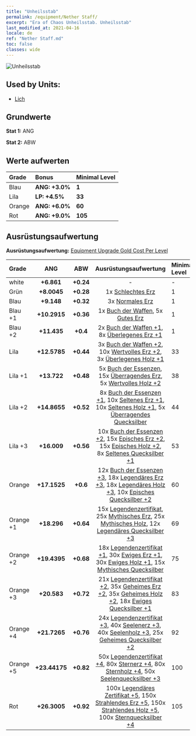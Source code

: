 ```yaml
---
title: "Unheilsstab"
permalink: /equipment/Nether Staff/
excerpt: "Era of Chaos Unheilsstab. Unheilsstab"
last_modified_at: 2021-04-16
locale: de
ref: "Nether Staff.md"
toc: false
classes: wide
---
```


  ![Unheilsstab](/images/e/e_3051.png)

## Used by Units:

* [Lich](/de/units/Lich/) 


## Grundwerte
 **Stat 1:** ANG

 **Stat 2:** ABW

## Werte aufwerten

  |     Grade    |   Bonus | Minimal Level | 
  |:-------------|:--------|:--------------| 
  | Blau | **ANG: +3.0%** | **1** | 
  | Lila | **LP: +4.5%** | **33** | 
  | Orange | **ANG: +6.0%** | **60** | 
  | Rot | **ANG: +9.0%** | **105** | 


## Ausrüstungsaufwertung
 **Ausrüstungsaufwertung:** [Equipment Upgrade Gold Cost Per Level](/equipment/EquipmentUpgradeCostPerLevel/) 

  |          Grade      | ANG | ABW | Ausrüstungsaufwertung | Minimal Level |
  |:--------------------|:---------:|:---------:|:----------------:|:--------------|
  | white | **+6.861** | **+0.24** | - | - |
  | Grün | **+8.0045** | **+0.28** | 1x [Schlechtes Erz](/de/Items/mat_1/) | 1 |
  | Blau | **+9.148** | **+0.32** | 3x [Normales Erz](/de/Items/mat_6/) | 1 |
  | Blau +1 | **+10.2915** | **+0.36** | 1x [Buch der Waffen](/de/Items/mat_18/), 5x [Gutes Erz](/de/Items/mat_12/) | 1 |
  | Blau +2 | **+11.435** | **+0.4** | 2x [Buch der Waffen +1](/de/Items/mat_25/), 8x [Überlegenes Erz +1](/de/Items/mat_19/) | 1 |
  | Lila | **+12.5785** | **+0.44** | 3x [Buch der Waffen +2](/de/Items/mat_32/), 10x [Wertvolles Erz +2](/de/Items/mat_26/), 3x [Überlegenes Holz +1](/de/Items/mat_20/) | 33 |
  | Lila +1 | **+13.722** | **+0.48** | 5x [Buch der Essenzen](/de/Items/mat_39/), 15x [Überragendes Erz](/de/Items/mat_33/), 5x [Wertvolles Holz +2](/de/Items/mat_27/) | 38 |
  | Lila +2 | **+14.8655** | **+0.52** | 8x [Buch der Essenzen +1](/de/Items/mat_46/), 10x [Seltenes Erz +1](/de/Items/mat_40/), 10x [Seltenes Holz +1](/de/Items/mat_41/), 5x [Überragendes Quecksilber](/de/Items/mat_35/) | 44 |
  | Lila +3 | **+16.009** | **+0.56** | 10x [Buch der Essenzen +2](/de/Items/mat_53/), 15x [Episches Erz +2](/de/Items/mat_47/), 15x [Episches Holz +2](/de/Items/mat_48/), 8x [Seltenes Quecksilber +1](/de/Items/mat_42/) | 53 |
  | Orange | **+17.1525** | **+0.6** | 12x [Buch der Essenzen +3](/de/Items/mat_60/), 18x [Legendäres Erz +3](/de/Items/mat_54/), 18x [Legendäres Holz +3](/de/Items/mat_55/), 10x [Episches Quecksilber +2](/de/Items/mat_49/) | 60 |
  | Orange +1 | **+18.296** | **+0.64** | 15x [Legendenzertifikat](/de/Items/mat_67/), 25x [Mythisches Erz](/de/Items/mat_61/), 25x [Mythisches Holz](/de/Items/mat_62/), 12x [Legendäres Quecksilber +3](/de/Items/mat_56/) | 69 |
  | Orange +2 | **+19.4395** | **+0.68** | 18x [Legendenzertifikat +1](/de/Items/mat_74/), 30x [Ewiges Erz +1](/de/Items/mat_68/), 30x [Ewiges Holz +1](/de/Items/mat_69/), 15x [Mythisches Quecksilber](/de/Items/mat_63/) | 75 |
  | Orange +3 | **+20.583** | **+0.72** | 21x [Legendenzertifikat +2](/de/Items/mat_81/), 35x [Geheimes Erz +2](/de/Items/mat_75/), 35x [Geheimes Holz +2](/de/Items/mat_76/), 18x [Ewiges Quecksilber +1](/de/Items/mat_70/) | 83 |
  | Orange +4 | **+21.7265** | **+0.76** | 24x [Legendenzertifikat +3](/de/Items/mat_88/), 40x [Seelenerz +3](/de/Items/mat_82/), 40x [Seelenholz +3](/de/Items/mat_83/), 25x [Geheimes Quecksilber +2](/de/Items/mat_77/) | 92 |
  | Orange +5 | **+23.44175** | **+0.82** | 50x [Legendenzertifikat +4](/de/Items/mat_95/), 80x [Sternerz +4](/de/Items/mat_89/), 80x [Sternholz +4](/de/Items/mat_90/), 50x [Seelenquecksilber +3](/de/Items/mat_84/) | 100 |
  | Rot | **+26.3005** | **+0.92** | 100x [Legendäres Zertifikat +5](/de/Items/mat_102/), 150x [Strahlendes Erz +5](/de/Items/mat_96/), 150x [Strahlendes Holz +5](/de/Items/mat_97/), 100x [Sternquecksilber +4](/de/Items/mat_91/) | 105 |

